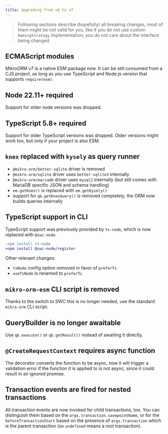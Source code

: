 ```yaml
---
title: Upgrading from v6 to v7
---
```


> Following sections describe (hopefully) all breaking changes, most of them might be not valid for you, like if you do not use custom `NamingStrategy` implementation, you do not care about the interface being changed.

## ECMAScript modules

MikroORM v7 is a native ESM package now. It can be still consumed from a CJS project, as long as you use TypeScript and Node.js version that supports `require(esm)`.

## Node 22.11+ required

Support for older node versions was dropped.

## TypeScript 5.8+ required

Support for older TypeScript versions was dropped. Older versions might work too, but only if your project is also ESM.

## `knex` replaced with `kysely` as query runner

- `@mikro-orm/better-sqlite` driver is removed
- `@mikro-orm/sqlite` driver uses `better-sqlite3` internally
- `@mikro-orm/mariadb` driver uses `mysql2` internally (but still comes with MariaDB specific JSON and schema handling)
- `em.getKnex()` is replaced with `em.getKysely()`
- support for `qb.getKnexQuery()` is removed completely, the ORM now builds queries internally

## TypeScript support in CLI

TypeScript support was previously provided by `ts-node`, which is now replaced with `@swc-node`.

```diff
-npm install ts-node
+npm install @swc-node/register
```

Other relevant changes:
- `tsNode` config option removed in favor of `preferTs`
- `useTsNode` is renamed to `preferTs`

## `mikro-orm-esm` CLI script is removed

Thanks to the switch to SWC this is no longer needed, use the standard `mikro-orm` CLI script.

## QueryBuilder is no longer awaitable

Use `qb.execute()` or `qb.getResult()` instead of awaiting it directly.

## `@CreateRequestContext` requires async function

The decorator converts the function to be async, now it will trigger a validation error if the function it is applied to is not async, since it could result in an ignored promise.

## Transaction events are fired for nested transactions

All transaction events are now invoked for child transactions, too. You can distinguish them based on the `args.transaction.savepointName`, or for the `beforeTransactionStart` based on the presence of `args.transaction` which is the parent transaction (so `undefined` means a root transaction).
